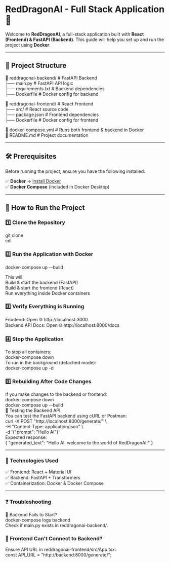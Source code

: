 # RedDragonAI - Full Stack Application 🚀

Welcome to **RedDragonAI**, a full-stack application built with **React (Frontend) & FastAPI (Backend)**. This guide will help you set up and run the project using **Docker**.

---

## 📂 **Project Structure**  
📁 reddragonai-backend/ # FastAPI Backend   
├── main.py # FastAPI API logic  
├── requirements.txt # Backend dependencies   
├── Dockerfile # Docker config for backend   

📁 reddragonai-frontend/ # React Frontend   
├── src/ # React source code   
├── package.json # Frontend dependencies   
├── Dockerfile # Docker config for frontend  

📄 docker-compose.yml # Runs both frontend & backend in Docker   
📄 README.md # Project documentation  

---  

## 🛠 **Prerequisites**  
Before running the project, ensure you have the following installed:  

✅ **Docker** → [Install Docker](https://www.docker.com/get-started)  
✅ **Docker Compose** (included in Docker Desktop)

---

## 🚀 **How to Run the Project**  
### 1️⃣ **Clone the Repository**  
git clone <your-repository-url>   
cd <your-project-folder>  

### 2️⃣ Run the Application with Docker  
  
docker-compose up --build  
  
This will:  
Build & start the backend (FastAPI)  
Build & start the frontend (React)  
Run everything inside Docker containers  

### 3️⃣ Verify Everything is Running  
Frontend: Open 🌐 http://localhost:3000  
Backend API Docs: Open 🌐 http://localhost:8000/docs  
  
### 4️⃣ Stop the Application  
To stop all containers:  
docker-compose down  
To run in the background (detached mode):  
docker-compose up -d  
  
### 5️⃣ Rebuilding After Code Changes  
If you make changes to the backend or frontend:  
docker-compose down  
docker-compose up --build  
🎯 Testing the Backend API  
You can test the FastAPI backend using cURL or Postman:  
curl -X POST "http://localhost:8000/generate/" \  
     -H "Content-Type: application/json" \  
     -d '{"prompt": "Hello AI"}'  
Expected response:  
{
  "generated_text": "Hello AI, welcome to the world of RedDragonAI!"
}

---  

### 🎨 Technologies Used  
  
✅ Frontend: React + Material UI  
✅ Backend: FastAPI + Transformers  
✅ Containerization: Docker & Docker Compose  
  
---  
  
### ❓ Troubleshooting  
🔹 Backend Fails to Start?  
docker-compose logs backend  
Check if main.py exists in reddragonai-backend/.  

### 🔹 Frontend Can't Connect to Backend?  
Ensure API URL in reddragonai-frontend/src/App.tsx:  
const API_URL = "http://backend:8000/generate/";  
